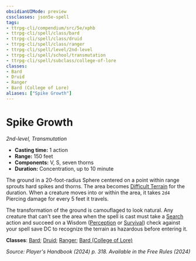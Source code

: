 ```yaml
---
obsidianUIMode: preview
cssclasses: json5e-spell
tags:
- ttrpg-cli/compendium/src/5e/xphb
- ttrpg-cli/spell/class/bard
- ttrpg-cli/spell/class/druid
- ttrpg-cli/spell/class/ranger
- ttrpg-cli/spell/level/2nd-level
- ttrpg-cli/spell/school/transmutation
- ttrpg-cli/spell/subclass/college-of-lore
classes:
- Bard
- Druid
- Ranger
- Bard (College of Lore)
aliases: ["Spike Growth"]
---
```

# Spike Growth
*2nd-level, Transmutation*  


- **Casting time:** 1 action
- **Range:** 150 feet
- **Components:** V, S, seven thorns
- **Duration:** Concentration, up to 10 minute

The ground in a 20-foot-radius Sphere centered on a point within range sprouts hard spikes and thorns. The area becomes [Difficult Terrain](3-Mechanics/CLI/rules/variant-rules/difficult-terrain-xphb.md) for the duration. When a creature moves into or within the area, it takes `2d4` Piercing damage for every 5 feet it travels.

The transformation of the ground is camouflaged to look natural. Any creature that can't see the area when the spell is cast must take a [Search](3-Mechanics/CLI/rules/actions.md#Search) action and succeed on a Wisdom ([Perception](3-Mechanics/CLI/rules/skills.md#Perception) or [Survival](3-Mechanics/CLI/rules/skills.md#Survival)) check against your spell save DC to recognize the terrain as hazardous before entering it.

**Classes**: [Bard](list-spells-classes-bard); [Druid](list-spells-classes-druid); [Ranger](list-spells-classes-ranger); [Bard (College of Lore)](list-spells-classes-bard-xphb-college-of-lore-xphb)

*Source: Player's Handbook (2024) p. 318. Available in the Free Rules (2024)*